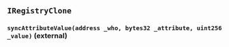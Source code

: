## `IRegistryClone`






### `syncAttributeValue(address _who, bytes32 _attribute, uint256 _value)` (external)






